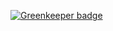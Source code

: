 
[![Greenkeeper badge](https://badges.greenkeeper.io/LittleVeigar/radialMotion.svg)](https://greenkeeper.io/)
